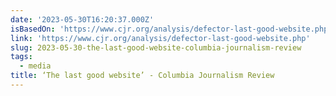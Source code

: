 ```yaml
---
date: '2023-05-30T16:20:37.000Z'
isBasedOn: 'https://www.cjr.org/analysis/defector-last-good-website.php'
link: 'https://www.cjr.org/analysis/defector-last-good-website.php'
slug: 2023-05-30-the-last-good-website-columbia-journalism-review
tags:
  - media
title: ‘The last good website’ - Columbia Journalism Review
---
```


